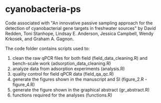 # cyanobacteria-ps
Code associated with "An innovative passive sampling approach for the detection of cyanobacterial gene targets in freshwater sources" by David Redden, Toni Stanhope, Lindsay E. Anderson, Jessica Campbell, Wendy Krkosek, and Graham A. Gagnon. 

The code folder contains scripts used to:
1. clean the raw qPCR files for both field (field_data_cleaning.R) and bench-scale work (adsorption_data_cleaning.R)
2. analyze data from adsorption experiments (analysis.R)
3. quality control for field qPCR data (field_qa_qc.R)
4. generate the figures shown in the manuscript and SI (figure_2.R - figure_4.R)
5. generate the figure shown in the graphical abstract (gr_abstract.R)
6. functions required for the analyses (functions.R)
